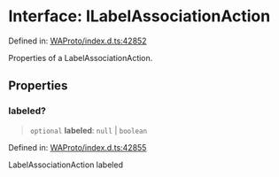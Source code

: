# Interface: ILabelAssociationAction

Defined in: [WAProto/index.d.ts:42852](https://github.com/Fokusdotid/Baileys/blob/d7495b24bcd136e35724329fba661cfcc0bc8eed/WAProto/index.d.ts#L42852)

Properties of a LabelAssociationAction.

## Properties

### labeled?

> `optional` **labeled**: `null` \| `boolean`

Defined in: [WAProto/index.d.ts:42855](https://github.com/Fokusdotid/Baileys/blob/d7495b24bcd136e35724329fba661cfcc0bc8eed/WAProto/index.d.ts#L42855)

LabelAssociationAction labeled
